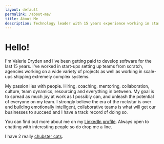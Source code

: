 ```yaml
---
layout: default
permalink: /about-me/
title: About Me
description: Technology leader with 15 years experience working in start ups, agencies and scale ups.
---
```

# Hello!

I'm Valerie Dryden and I've been getting paid to develop software for the last 15 years. I've worked in start-ups setting up teams from scratch, agencies working on a wide variety of projects as well as working in scale-ups shipping extremely complex systems.

My passion lies with people. Hiring, coaching, mentoring, collaboration, culture, team dynamics, resourcing and everything in between. My goal is to spread as much joy at work as I possibly can, and unleash the potential of everyone on my team. I strongly believe the era of the rockstar is over and building emotionally intelligent, collaborative teams is what will get our businesses to succeed and I have a track record of doing so.

You can find out more about me on my [LinkedIn profile](https://www.linkedin.com/in/valeriejanegibson/). Always open to chatting with interesting people so do drop me a line.

I have 2 really [chubster cats](https://www.instagram.com/outragedpinkracoon/).
